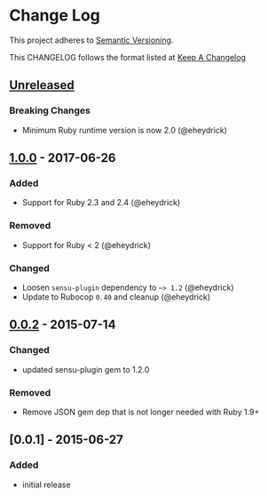 # Change Log
This project adheres to [Semantic Versioning](http://semver.org/).

This CHANGELOG follows the format listed at [Keep A Changelog](http://keepachangelog.com/)

## [Unreleased]
### Breaking Changes
- Minimum Ruby runtime version is now 2.0 (@eheydrick)

## [1.0.0] - 2017-06-26
### Added
- Support for Ruby 2.3 and 2.4 (@eheydrick)

### Removed
- Support for Ruby < 2 (@eheydrick)

### Changed
- Loosen `sensu-plugin` dependency to `~> 1.2` (@eheydrick)
- Update to Rubocop `0.40` and cleanup (@eheydrick)

## [0.0.2] - 2015-07-14
### Changed
- updated sensu-plugin gem to 1.2.0

### Removed
- Remove JSON gem dep that is not longer needed with Ruby 1.9+

## [0.0.1] - 2015-06-27
### Added
- initial release

[Unreleased]: https://github.com/sensu-plugins/sensu-plugins-growthforecast/compare/1.0.0...HEAD
[1.0.0]: https://github.com/sensu-plugins/sensu-plugins-growthforecast/compare/0.0.2...1.0.0
[0.0.2]: https://github.com/sensu-plugins/sensu-plugins-growthforecast/compare/0.0.1...0.0.2
